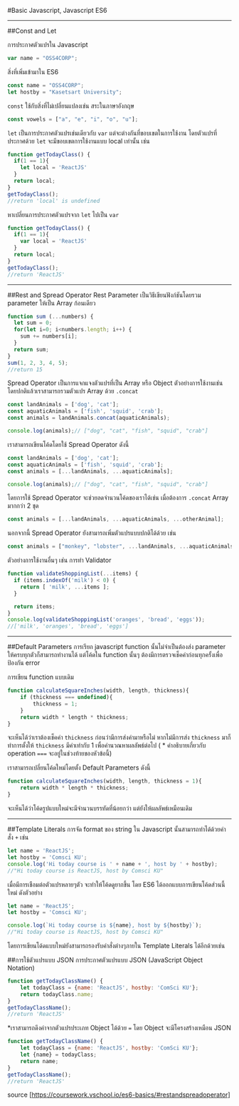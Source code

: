 #Basic Javascript, Javascript ES6
***
##Const and Let

การประกาศตัวแปรใน Javascript

```javascript
var name = "OSS4CORP";
```

สิ่งที่เพิ่มเข้ามาใน ES6

```javascript
const name = "OSS4CORP";
let hostby = "Kasetsart University";
```

`const` ใช้กับสิ่งที่ไม่เปลี่ยนแปลงเช่น สระในภาษาอังกฤษ

```javascript
const vowels = ["a", "e", "i", "o", "u"];  
```

`let` เป็นการประกาศตัวแปรเช่นเดียวกับ `var` แต่จะต่างกันที่ขอบเขตในการใช้งาน โดยตัวแปรที่ประกาศด้วย ```let``` จะมีขอบเขตการใช้งานแบบ local เท่านั้น เช่น


```javascript
function getTodayClass() {  
  if(1 == 1){
    let local = 'ReactJS'
  }
  return local;
}
getTodayClass();
//return 'local' is undefined
```

หาเปลี่ยนการประกาศตัวแปรจาก `let` ไปเป็น `var`

```javascript
function getTodayClass() {  
  if(1 == 1){
    var local = 'ReactJS'
  }
  return local;
}
getTodayClass();
//return 'ReactJS'
```

***
##Rest and Spread Operator
Rest Parameter เป็นวิธีเขียนฟังก์ชันโดยรวม parameter ให้เป็น Array ก้อนเดียว

```javascript
function sum (...numbers) {
  let sum = 0;
  for(let i=0; i<numbers.length; i++) {
    sum += numbers[i];
  }
  return sum;
}
sum(1, 2, 3, 4, 5);
//return 15
```
Spread Operator เป็นการแจกแจงตัวแปรที่เป็น Array หรือ Object ตัวอย่างการใช้งานเช่น โดยปกติแล้วเราสามารถรวมตัวแปร Array ด้วย `.concat` 

```javascript
const landAnimals = ['dog', 'cat'];
const aquaticAnimals = ['fish', 'squid', 'crab'];  
const animals = landAnimals.concat(aquaticAnimals);

console.log(animals);// ["dog", "cat", "fish", "squid", "crab"]
```

เราสามารถเขียนโค้ดโดยใช้ Spread Operator ดังนี้

```javascript
const landAnimals = ['dog', 'cat'];
const aquaticAnimals = ['fish', 'squid', 'crab'];  
const animals = [...landAnimals, ...aquaticAnimals];

console.log(animals);// ["dog", "cat", "fish", "squid", "crab"]
```

โดยการใช้ Spread Operator จะช่วยลดจำนวนโค้ดของเราได้เช่น เมื่อต้องการ `.concat` Array มากกว่า 2 ชุด

```javascript
const animals = [...landAnimals, ...aquaticAnimals, ...otherAnimal];
```

นอกจากนี้ Spread Operator ยังสามารถเพิ่มตัวแปรแบบปกติได้ด้วย เช่น

```javascript
const animals = ["monkey", "lobster", ...landAnimals, ...aquaticAnimals, ...otherAnimal];
```

ตัวอย่างการใช้งานอื่นๆ เช่น การทำ Validator

```javascript
function validateShoppingList(...items) {  
  if (items.indexOf('milk') < 0) {
    return [ 'milk', ...items ];
  }

  return items;
}
console.log(validateShoppingList('oranges', 'bread', 'eggs'));
//['milk', 'oranges', 'bread', 'eggs']
```

***
##Default Parameters
การเรียก javascript function นั้นไม่จำเป็นต้องส่ง parameter ให้ครบทุกตัวก็สามารถทำงานได้ แต่โค้ดใน function นั้นๆ ต้องมีการตรวจเช็คค่าก่อนทุกครั้งเพื่อป้องกัน error

การเขียน function แบบเดิม

```javascript
function calculateSquareInches(width, length, thickness){  
	if (thickness === undefined){
		thickness = 1;
	}
	return width * length * thickness;
}
```

จะเห็นได้ว่าเราต้องเช็คค่า `thickness` ก่อนว่ามีการส่งค่ามาหรือไม่ หากไม่มีการส่ง `thickness` มาก็ทำการตั้งให้ `thickness` มีค่าเท่ากับ 1 เพื่อคำนวณหาผลลัพธ์ต่อไป ( * คำอธิบายเกี่ยวกับ operation `===` จะอยู่ในช่วงท้ายของหัวข้อนี้)

เราสามารถเปลี่ยนโค้ดใหม่โดยตั้ง Default Parameters ดังนี้

```javascript
function calculateSquareInches(width, length, thickness = 1){  
    return width * length * thickness;
}
```

จะเห็นได้ว่าโค้ดรูปแบบใหม่จะมีจำนวนบรรทัดที่น้อยกว่า แต่ยังให้ผลลัพธ์เหมือนเดิม

***
##Template Literals
การจัด format ของ string ใน Javascript นั้นสามารถทำได้ด้วยคำสั่ง `+` เช่น

```javascript
let name = 'ReactJS';
let hostby = 'Comsci KU';  
console.log('Hi today course is ' + name + ', host by ' + hostby);
//"Hi today course is ReactJS, host by Comsci KU"
```

เมื่อมีการเชือมต่อตัวแปรหลายๆตัว จะทำให้โค้ดดูยากขึ้น โดย ES6 ได้ออกแบบการเขียนโค้ดส่วนนี้ใหม่ ดังตัวอย่าง

```javascript
let name = 'ReactJS';
let hostby = 'Comsci KU';

console.log(`Hi today course is ${name}, host by ${hostby}`);
//"Hi today course is ReactJS, host by Comsci KU"
```
โดยการเขียนโด้ดแบบใหม่ยังสามารถรองรับคำสั่งต่างๆภายใน Template Literals ได้อีกด้วยเช่น

##การใช้ตัวแปรแบบ JSON
การประกาศตัวแปรแบบ JSON (JavaScript Object Notation)

```javascript
function getTodayClassName() {
	let todayClass = {name: 'ReactJS', hostby: 'ComSci KU'};
	return todayClass.name;
}
getTodayClassName();
//return 'ReactJS'
```

*เราสามารถดึงค่าจากตัวแปรประเภท Object ได้ด้วย `=` โดย Object จะมีโครงสร้างเหมือน JSON

```javascript
function getTodayClassName() {
	let todayClass = {name: 'ReactJS', hostby: 'ComSci KU'};
	let {name} = todayClass;
	return name;
}
getTodayClassName();
//return 'ReactJS'
```

source [https://coursework.vschool.io/es6-basics/#restandspreadoperator]